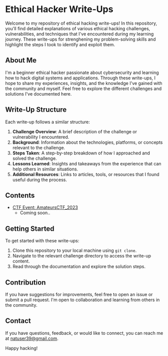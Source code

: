# Ethical Hacker Write-Ups

Welcome to my repository of ethical hacking write-ups! In this repository, you'll find detailed explanations of various ethical hacking challenges, vulnerabilities, and techniques that I've encountered during my learning journey. These write-ups for strenghening my problem-solving skills and highlight the steps I took to identify and exploit them.

## About Me

I'm a beginner ethical hacker passionate about cybersecurity and learning how to hack digital systems and applications. Through these write-ups, I hope to share my experiences, insights, and the knowledge I've gained with the community and myself. Feel free to explore the different challenges and solutions I've documented here.

## Write-Up Structure

Each write-up follows a similar structure:

1. **Challenge Overview**: A brief description of the challenge or vulnerability I encountered.
2. **Background**: Information about the technologies, platforms, or concepts relevant to the challenge.
3. **Steps Taken**: A step-by-step breakdown of how I approached and solved the challenge.
4. **Lessons Learned**: Insights and takeaways from the experience that can help others in similar situations.
5. **Additional Resources**: Links to articles, tools, or resources that I found useful during the process.

## Contents

- [CTF Event: AmateursCTF_2023](./AmateursCTF_2023/)
  - Coming soon..

## Getting Started

To get started with these write-ups:

1. Clone this repository to your local machine using `git clone`.
2. Navigate to the relevant challenge directory to access the write-up content.
3. Read through the documentation and explore the solution steps.

## Contribution

If you have suggestions for improvements, feel free to open an issue or submit a pull request. I'm open to collaboration and learning from others in the community.

## Contact

If you have questions, feedback, or would like to connect, you can reach me at [natuser39@gmail.com](mailto:natuser39@gmail.com).

Happy hacking!


